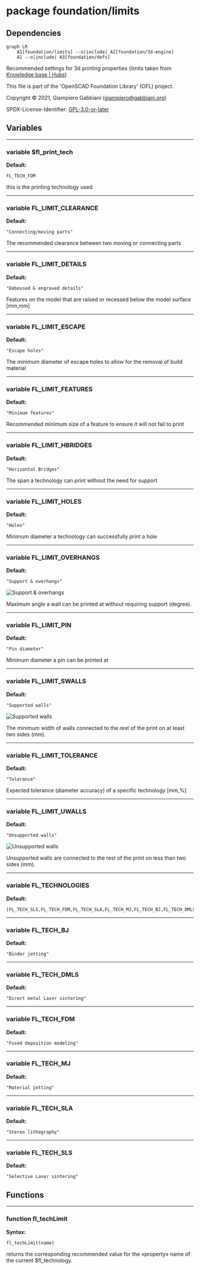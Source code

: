 # package foundation/limits

## Dependencies

```mermaid
graph LR
    A1[foundation/limits] --o|include| A2[foundation/3d-engine]
    A1 --o|include| A3[foundation/defs]
```

Recommended settings for 3d printing properties
(limits taken from [Knowledge base | Hubs](https://www.hubs.com/knowledge-base/))

This file is part of the 'OpenSCAD Foundation Library' (OFL) project.

Copyright © 2021, Giampiero Gabbiani (giampiero@gabbiani.org)

SPDX-License-Identifier: [GPL-3.0-or-later](https://spdx.org/licenses/GPL-3.0-or-later.html)


## Variables

---

### variable $fl_print_tech

__Default:__

    FL_TECH_FDM

this is the printing technology used

---

### variable FL_LIMIT_CLEARANCE

__Default:__

    "Connecting/moving parts"

The recommended clearance between two moving or connecting parts

---

### variable FL_LIMIT_DETAILS

__Default:__

    "Embossed & engraved details"

Features on the model that are raised or recessed below the model surface [mm,mm]

---

### variable FL_LIMIT_ESCAPE

__Default:__

    "Escape holes"

The minimum diameter of escape holes to allow for the removal of build material

---

### variable FL_LIMIT_FEATURES

__Default:__

    "Minimum features"

Recommended minimum size of a feature to ensure it will not fail to print

---

### variable FL_LIMIT_HBRIDGES

__Default:__

    "Horizontal Bridges"

The span a technology can print without the need for support

---

### variable FL_LIMIT_HOLES

__Default:__

    "Holes"

Minimum diameter a technology can successfully print a hole

---

### variable FL_LIMIT_OVERHANGS

__Default:__

    "Support & overhangs"

![Support & overhangs](../../docs/pics/foundation/256x256/fig_Support_and_overhangs.png)

Maximum angle a wall can be printed at without requiring support (degree).


---

### variable FL_LIMIT_PIN

__Default:__

    "Pin diameter"

Minimum diameter a pin can be printed at

---

### variable FL_LIMIT_SWALLS

__Default:__

    "Supported walls"

![Supported walls](../../docs/pics/foundation/256x256/fig_Supported_walls.png)

The minimum width of walls connected to the rest of the print on at least
two sides (mm).


---

### variable FL_LIMIT_TOLERANCE

__Default:__

    "Tolerance"

Expected tolerance (diameter accuracy) of a specific technology [mm,%]

---

### variable FL_LIMIT_UWALLS

__Default:__

    "Unsupported walls"

![Unsupported walls](../../docs/pics/foundation/256x256/fig_Unsupported_walls.png)

Unsupported walls are connected to the rest of the print on less than two
sides (mm).


---

### variable FL_TECHNOLOGIES

__Default:__

    [FL_TECH_SLS,FL_TECH_FDM,FL_TECH_SLA,FL_TECH_MJ,FL_TECH_BJ,FL_TECH_DMLS,]

---

### variable FL_TECH_BJ

__Default:__

    "Binder jetting"

---

### variable FL_TECH_DMLS

__Default:__

    "Direct metal Laser sintering"

---

### variable FL_TECH_FDM

__Default:__

    "Fused deposition modeling"

---

### variable FL_TECH_MJ

__Default:__

    "Material jetting"

---

### variable FL_TECH_SLA

__Default:__

    "Stereo lithography"

---

### variable FL_TECH_SLS

__Default:__

    "Selective Laser sintering"

## Functions

---

### function fl_techLimit

__Syntax:__

```text
fl_techLimit(name)
```

returns the corresponding recommended value for the «property» name of the
current $fl_technology.


